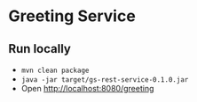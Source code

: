 # Greeting Service

## Run locally

- `mvn clean package`
- `java -jar target/gs-rest-service-0.1.0.jar`
- Open [http://localhost:8080/greeting](http://localhost:8080/greeting)
